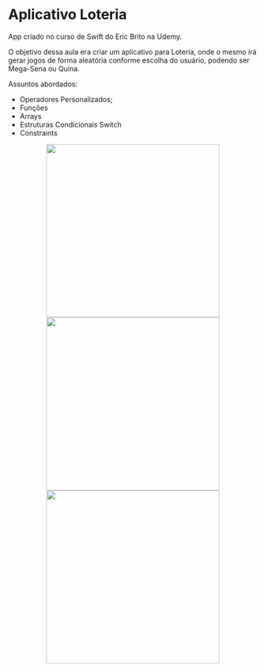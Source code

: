 # Aplicativo Loteria

App criado no curso de Swift do Eric Brito na Udemy.

O objetivo dessa aula era criar um aplicativo para Loteria, onde o mesmo irá gerar jogos de forma aleatória conforme escolha do usuário, podendo ser Mega-Sena ou Quina.

Assuntos abordados: 
* Operadores Personalizados;
* Funções
* Arrays
* Estruturas Condicionais Switch
* Constraints

<p align="center">
  <img src="https://user-images.githubusercontent.com/42683152/129823515-af90d4c7-6af5-47c4-86bd-6aa389fc0763.png" width="350">
  <img src="https://user-images.githubusercontent.com/42683152/129823510-a51be7dc-5f65-4c38-9a42-bcad2e42f9d6.png" width="350">
  <img src="https://user-images.githubusercontent.com/42683152/129823519-b4c09557-b454-4d8e-b624-b98b023bf21e.png" width="350">
</p>
